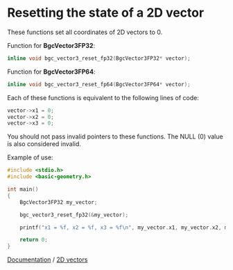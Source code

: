 # Resetting the state of a 2D vector

These functions set all coordinates of 2D vectors to 0.

Function for **BgcVector3FP32**:

```c
inline void bgc_vector3_reset_fp32(BgcVector3FP32* vector);
```

Function for **BgcVector3FP64**:

```c
inline void bgc_vector3_reset_fp64(BgcVector3FP64* vector);
```

Each of these functions is equivalent to the following lines of code:

```c
vector->x1 = 0;
vector->x2 = 0;
vector->x3 = 0;
```

You should not pass invalid pointers to these functions. The NULL (0) value is also considered invalid.

Example of use:

```c
#include <stdio.h>
#include <basic-geometry.h>

int main()
{
    BgcVector3FP32 my_vector;

    bgc_vector3_reset_fp32(&my_vector);

    printf("x1 = %f, x2 = %f, x3 = %f\n", my_vector.x1, my_vector.x2, my_vector.x3);

    return 0;
}
```

[Documentation](../intro-eng.md) / [2D vectors](../vector3-eng.md)
